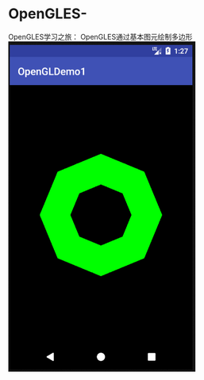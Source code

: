 # OpenGLES-
OpenGLES学习之旅：
OpenGLES通过基本图元绘制多边形
![image](https://github.com/MyAcooL/OpenGLES-/blob/master/app/src/main/res/drawable/img.png )
